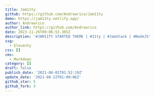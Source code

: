 ```yaml
---
title: Jam11ty
github: https://github.com/Andrewrico/Jam11ty
demo: https://jam11ty.netlify.app/
author: Andrewrico
author_link: https://github.com/Andrewrico
date: 2023-11-26T09:06:53.365Z
description: '#JAM11TY STARTED THEME | #11ty | #JamStack | #NodeJS'
ssg:
  - Eleventy
css: []
cms:
  - Markdown
category: []
draft: false
publish_date: '2021-08-01T01:52:19Z'
update_date: '2021-08-22T01:00:06Z'
github_star: 5
github_fork: 3
---
```

